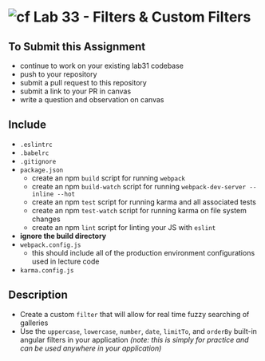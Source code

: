 ![cf](https://i.imgur.com/7v5ASc8.png) Lab 33 - Filters & Custom Filters
======

## To Submit this Assignment
  * continue to work on your existing lab31 codebase
  * push to your repository
  * submit a pull request to this repository
  * submit a link to your PR in canvas
  * write a question and observation on canvas

## Include
  * `.eslintrc`
  * `.babelrc`
  * `.gitignore`
  * `package.json`
    * create an npm `build` script for running `webpack`
    * create an npm `build-watch` script for running `webpack-dev-server --inline --hot`
    * create an npm `test` script for running karma and all associated tests
    * create an npm `test-watch` script for running karma on file system changes
    * create an npm `lint` script for linting your JS with `eslint`
  * **ignore the build directory**
  * `webpack.config.js`
    * this should include all of the production environment configurations used in lecture code
  * `karma.config.js`

## Description
  * Create a custom `filter` that will allow for real time fuzzy searching of galleries
  * Use the `uppercase`, `lowercase`, `number`, `date`, `limitTo`, and `orderBy` built-in angular filters in your application
    *(note: this is simply for practice and can be used anywhere in your application)*
